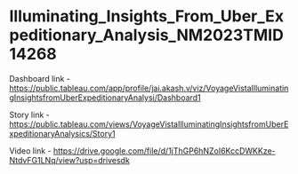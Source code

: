 # Illuminating_Insights_From_Uber_Expeditionary_Analysis_NM2023TMID14268

Dashboard link - https://public.tableau.com/app/profile/jai.akash.v/viz/VoyageVistaIlluminatingInsightsfromUberExpeditionaryAnalysi/Dashboard1

Story link - https://public.tableau.com/views/VoyageVistaIlluminatingInsightsfromUberExpeditionaryAnalysics/Story1

Video link - https://drive.google.com/file/d/1jThGP6hNZoI6KccDWKKze-NtdvFG1LNq/view?usp=drivesdk
